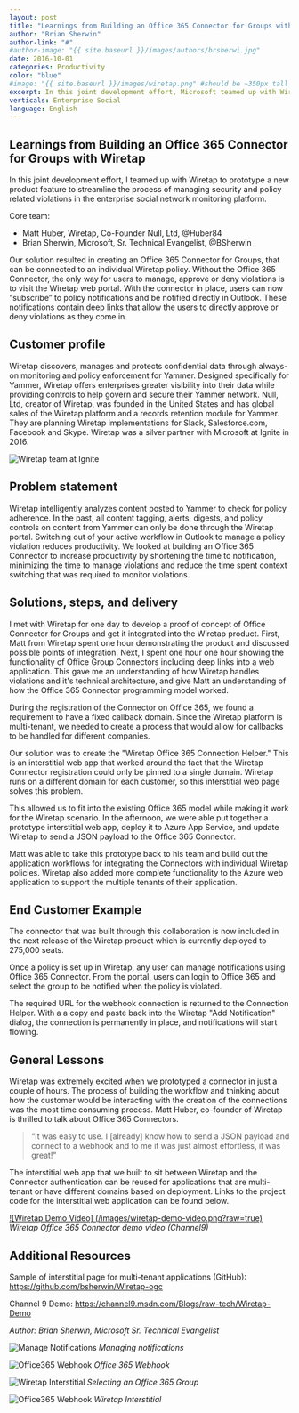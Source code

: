 ```yaml
---
layout: post
title: "Learnings from Building an Office 365 Connector for Groups with Wiretap"
author: "Brian Sherwin"
author-link: "#"
#author-image: "{{ site.baseurl }}/images/authors/brsherwi.jpg"
date: 2016-10-01
categories: Productivity
color: "blue"
#image: "{{ site.baseurl }}/images/wiretap.png" #should be ~350px tall
excerpt: In this joint development effort, Microsoft teamed up with Wiretap to prototype a new product feature to streamline the process of managing security and policy related violations in the enterprise social network monitoring platform. In this article, we describe the development process and the outcomes.
verticals: Enterprise Social
language: English
---
```


## Learnings from Building an Office 365 Connector for Groups with Wiretap ##
In this joint development effort, I teamed up with Wiretap to prototype a new product feature to streamline the process of managing security and policy related violations in the enterprise social network monitoring platform. 

Core team:
- Matt Huber, Wiretap, Co-Founder Null, Ltd, @Huber84
- Brian Sherwin, Microsoft, Sr. Technical Evangelist, @BSherwin

Our solution resulted in creating an Office 365 Connector for Groups, that can be connected to an individual Wiretap policy. Without the Office 365 Connector, the only way for users to manage, approve or deny violations is to visit the Wiretap web portal. With the connector in place, users can now “subscribe” to policy notifications and be notified directly in Outlook. These notifications contain deep links that allow the users to directly approve or deny violations as they come in.

## Customer profile ##

Wiretap discovers, manages and protects confidential data through always-on monitoring and policy enforcement for Yammer. Designed specifically for Yammer, Wiretap offers enterprises greater visibility into their data while providing controls to help govern and secure their Yammer network. ​Null, Ltd, creator of Wiretap, was founded in the United States and has global sales of the Wiretap platform and a records retention module for Yammer. They are planning Wiretap implementations for Slack, Salesforce.com, Facebook and Skype. Wiretap was a silver partner with Microsoft at Ignite in 2016.

![Wiretap team at Ignite](/images/wiretap-ignite.png?raw=true "Wiretap team at Ignite")

## Problem statement ##
Wiretap intelligently analyzes content posted to Yammer to check for policy adherence. In the past, all content tagging, alerts, digests, and policy controls on content from Yammer can only be done through the Wiretap portal. Switching out of your active workflow in Outlook to manage a policy violation reduces productivity. We looked at building an Office 365 Connector to increase  productivity by shortening the time to notification, minimizing the time to manage violations and reduce the time spent context switching that was required to monitor violations.

## Solutions, steps, and delivery ##
I met with Wiretap for one day to develop a proof of concept of Office Connector for Groups and get it integrated into the Wiretap product. First, Matt from Wiretap spent one hour demonstrating the product and discussed possible points of integration. Next, I spent one hour one hour showing the functionality of Office Group Connectors including deep links into a web application. This gave me an understanding of how Wiretap handles violations and it's technical architecture, and give Matt an understanding of how the Office 365 Connector programming model worked.

During the registration of the Connector on Office 365, we found a requirement to have a fixed callback domain. Since the Wiretap platform is multi-tenant, we needed to create a process that would allow for callbacks to be handled for different companies. 

Our solution was to create the "Wiretap Office 365 Connection Helper." This is an interstitial web app that worked around the fact that the Wiretap Connector registration could only be pinned to a single domain. Wiretap runs on a different domain for each customer, so this interstitial web page solves this problem.

This allowed us to fit into the existing Office 365 model while making it work for the Wiretap scenario. In the afternoon, we were able put together a prototype interstitial web app, deploy it to Azure App Service, and update Wiretap to send a JSON payload to the Office 365 Connector.

Matt was able to take this prototype back to his team and build out the application workflows for integrating the Connectors with individual Wiretap policies. Wiretap also added more complete functionality to the Azure web application to support the multiple tenants of their application.

## End Customer Example ##

The connector that was built through this collaboration is now included in the next release of the Wiretap product which is currently deployed to 275,000 seats.

Once a policy is set up in Wiretap, any user can manage notifications using Office 365 Connector. From the portal, users can login to Office 365 and select the group to be notified when the policy is violated.

The required URL for the webhook connection is returned to the Connection Helper. With a a copy and paste back into the Wiretap "Add Notification" dialog, the connection is permanently in place, and notifications will start flowing. 

## General Lessons ##

Wiretap was extremely excited when we prototyped a connector in just a couple of hours. The process of building the workflow and thinking about how the customer would be interacting with the creation of the connections was the most time consuming process. Matt Huber, co-founder of Wiretap is thrilled to talk about Office 365 Connectors. 

>“It was easy to use. I [already] know how to send a JSON payload and connect to a webhook and to me it was just almost effortless, it was great!"

The interstitial web app that we built to sit between Wiretap and the Connector authentication can be reused for applications that are multi-tenant or have different domains based on deployment. Links to the project code for the interstitial web application can be found below.

[![Wiretap Demo Video] (/images/wiretap-demo-video.png?raw=true)](https://channel9.msdn.com/Blogs/raw-tech/Wiretap-Demo)
*Wiretap Office 365 Connector demo video (Channel9)*

## Additional Resources ##
Sample of interstitial page for multi-tenant applications (GitHub):
https://github.com/bsherwin/Wiretap-ogc

Channel 9 Demo:
<https://channel9.msdn.com/Blogs/raw-tech/Wiretap-Demo>

*Author: Brian Sherwin, Microsoft Sr. Technical Evangelist* 

![Manage Notifications](/images/wiretap-example1.png?raw=true)
*Managing notifications*

![Office365 Webhook](/images/wiretap-example2.png?raw=true)
*Office 365 Webhook*

![Wiretap Interstitial](/images/wiretap-example3.png?raw=true)
*Selecting an Office 365 Group*

![Office365 Webhook](/images/wiretap-example4.png?raw=true)
*Wiretap Interstitial*



